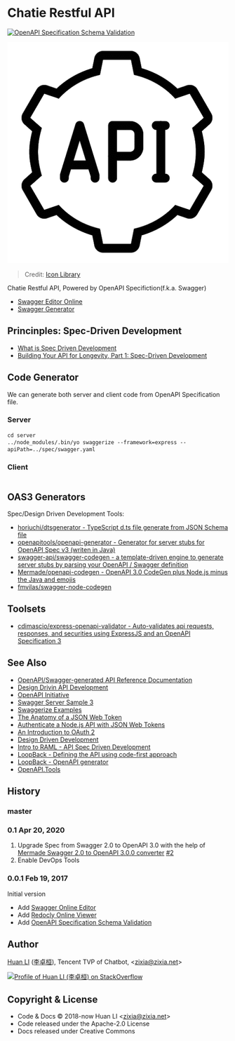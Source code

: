 # Chatie Restful API

[![OpenAPI Specification Schema Validation](https://online.swagger.io/validator?url=https://raw.githubusercontent.com/Chatie/api/master/spec/swagger.yaml)](https://redocly.github.io/redoc/?url=https://raw.githubusercontent.com/Chatie/api/master/spec/swagger.yaml)

![Open API 3 Specification](docs/images/api-logo.png)

> Credit: [Icon Library](http://icon-library.com/icon/rest-api-icon-19.html)

Chatie Restful API, Powered by OpenAPI Specifiction(f.k.a. Swagger)

- [Swagger Editor Online](http://editor.swagger.io/#/?import=https://raw.githubusercontent.com/Chatie/api/master/spec/swagger.yaml)
- [Swagger Generator](https://generator.swagger.io/?url=https://raw.githubusercontent.com/Chatie/api/master/spec/swagger.yaml)

## Princinples: Spec-Driven Development

- [What is Spec Driven Development](https://www.mikestowe.com/blog/2014/11/what-is-spec-driven-development.php)
- [Building Your API for Longevity, Part 1: Spec-Driven Development](https://www.nginx.com/blog/building-api-for-longevity-spec-driven-development/)

## Code Generator

We can generate both server and client code from OpenAPI Specification file.

### Server

```shell
cd server
../node_modules/.bin/yo swaggerize --framework=express --apiPath=../spec/swagger.yaml
```

### Client

```shell
```

## OAS3 Generators

Spec/Design Driven Development Tools:

- [horiuchi/dtsgenerator - TypeScript d.ts file generate from JSON Schema file](https://github.com/horiuchi/dtsgenerator)
- [openapitools/openapi-generator - Generator for server stubs for OpenAPI Spec v3 (writen in Java)](https://github.com/openapitools/openapi-generator)
- [swagger-api/swagger-codegen - a template-driven engine to generate server stubs by parsing your OpenAPI / Swagger definition](https://github.com/swagger-api/swagger-codegen)
- [Mermade/openapi-codegen - OpenAPI 3.0 CodeGen plus Node.js minus the Java and emojis](https://github.com/Mermade/openapi-codegen)
- [fmvilas/swagger-node-codegen](https://github.com/fmvilas/swagger-node-codegen)

## Toolsets

- [cdimascio/express-openapi-validator - Auto-validates api requests, responses, and securities using ExpressJS and an OpenAPI Specification 3](https://github.com/cdimascio/express-openapi-validator)

## See Also

- [OpenAPI/Swagger-generated API Reference Documentation](https://redocly.github.io/redoc/)
- [Design Drivin API Development](http://www.slideshare.net/sofj/design-driven-api-development)
- [OpenAPI Initiative](https://www.openapis.org/)
- [Swagger Server Sample 3](https://github.com/BigstickCarpet/swagger-server/tree/master/samples/sample3)
- [Swaggerize Examples](https://github.com/subeeshcbabu/swaggerize-examples)
- [The Anatomy of a JSON Web Token](https://scotch.io/tutorials/the-anatomy-of-a-json-web-token)
- [Authenticate a Node.js API with JSON Web Tokens](https://scotch.io/tutorials/authenticate-a-node-js-api-with-json-web-tokens)
- [An Introduction to OAuth 2](https://www.digitalocean.com/community/tutorials/an-introduction-to-oauth-2)
- [Design Driven Development](http://www.slideshare.net/henrydjacob/design-driven-development)
- [Intro to RAML - API Spec Driven Development](http://www.hksilicon.com/articles/1082744)
- [LoopBack - Defining the API using code-first approach](https://loopback.io/doc/en/lb4/Defining-the-API-using-code-first-approach.html#define-the-api-from-code-first-approach)
- [LoopBack - OpenAPI generator](https://loopback.io/doc/en/lb4/OpenAPI-generator.html)
- [OpenAPI.Tools](https://openapi.tools)

## History

### master

### 0.1 Apr 20, 2020

1. Upgrade Spec from Swagger 2.0 to OpenAPI 3.0 with the help of [Mermade Swagger 2.0 to OpenAPI 3.0.0 converter](https://mermade.org.uk/openapi-converter) [#2](https://github.com/Chatie/api/issues/2)
1. Enable DevOps Tools

### 0.0.1 Feb 19, 2017

Initial version

- Add [Swagger Online Editor](http://editor.swagger.io/#/?import=https://raw.githubusercontent.com/Chatie/api/master/spec/swagger.yaml)
- Add [Redocly Online Viewer](https://redocly.github.io/redoc/?url=https://raw.githubusercontent.com/Chatie/api/master/spec/swagger.yaml)
- Add [OpenAPI Specification Schema Validation](https://online.swagger.io/validator?url=https://raw.githubusercontent.com/Chatie/api/master/spec/swagger.yaml)

## Author

[Huan LI](https://github.com/huan)
([李卓桓](http://linkedin.com/in/zixia)),
Tencent TVP of Chatbot, \<zixia@zixia.net\>

[![Profile of Huan LI (李卓桓) on StackOverflow](https://stackexchange.com/users/flair/265499.png)](https://stackexchange.com/users/265499)

## Copyright & License

- Code & Docs © 2018-now Huan LI \<zixia@zixia.net\>
- Code released under the Apache-2.0 License
- Docs released under Creative Commons
